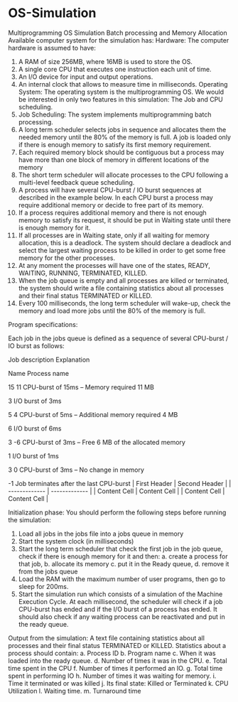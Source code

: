 # OS-Simulation
Multiprogramming OS Simulation Batch processing and Memory Allocation
Available computer system for the simulation has:
Hardware:
The computer hardware is assumed to have:
1. A RAM of size 256MB, where 16MB is used to store the OS.
2. A single core CPU that executes one instruction each unit of time.
3. An I/O device for input and output operations.
4. An internal clock that allows to measure time in milliseconds.
Operating System:
The operating system is the multiprogramming OS. We would be interested in only two
features in this simulation: The Job and CPU scheduling.
1. Job Scheduling: The system implements multiprogramming batch processing.
2. A long term scheduler selects jobs in sequence and allocates them the needed
memory until the 80% of the memory is full. A job is loaded only if there is enough
memory to satisfy its first memory requirement.
3. Each required memory block should be contiguous but a process may have more than
one block of memory in different locations of the memory
4. The short term scheduler will allocate processes to the CPU following a multi-level
feedback queue scheduling.
5. A process will have several CPU-burst / IO burst sequences at described in the
example below. In each CPU burst a process may require additional memory or
decide to free part of its memory.
6. If a process requires additional memory and there is not enough memory to satisfy its
request, it should be put in Waiting state until there is enough memory for it.
7. If all processes are in Waiting state, only if all waiting for memory allocation, this is a
deadlock. The system should declare a deadlock and select the largest waiting process
to be killed in order to get some free memory for the other processes.
8. At any moment the processes will have one of the states, READY, WAITING,
RUNNING, TERMINATED, KILLED.
9. When the job queue is empty and all processes are killed or terminated, the system
should write a file containing statistics about all processes and their final status
TERMINATED or KILLED.
10. Every 100 milliseconds, the long term scheduler will wake-up, check the memory and
load more jobs until the 80% of the memory is full.

Program specifications:

Each job in the jobs queue is defined as a sequence of several CPU-burst / IO burst as follows:

Job description Explanation

Name                    Process name

15 11       CPU-burst of 15ms – Memory required 11 MB

3           I/O burst of 3ms

5 4         CPU-burst of 5ms – Additional memory required 4 MB

6           I/O burst of 6ms

3 -6        CPU-burst of 3ms – Free 6 MB of the allocated memory

1           I/O burst of 1ms

3 0         CPU-burst of 3ms – No change in memory

-1          Job terminates after the last CPU-burst
| First Header  | Second Header |
| ------------- | ------------- |
| Content Cell  | Content Cell  |
| Content Cell  | Content Cell  |

Initialization phase:
You should perform the following steps before running the simulation:
1. Load all jobs in the jobs file into a jobs queue in memory
2. Start the system clock (in milliseconds)
3. Start the long term scheduler that check the first job in the job queue, check if there is
enough memory for it and then:
a. create a process for that job,
b. allocate its memory
c. put it in the Ready queue,
d. remove it from the jobs queue
4. Load the RAM with the maximum number of user programs, then go to sleep for
200ms.
5. Start the simulation run which consists of a simulation of the Machine Execution
Cycle. At each millisecond, the scheduler will check if a job CPU-burst has ended 
and if the I/O burst of a process has ended. It should also check if any waiting process
can be reactivated and put in the ready queue.

Output from the simulation:
A text file containing statistics about all processes and their final status TERMINATED
or KILLED. Statistics about a process should contain:
a. Process ID
b. Program name
c. When it was loaded into the ready queue.
d. Number of times it was in the CPU.
e. Total time spent in the CPU
f. Number of times it performed an IO.
g. Total time spent in performing IO
h. Number of times it was waiting for memory.
i. Time it terminated or was killed
j. Its final state: Killed or Terminated
k. CPU Utilization
l. Waiting time.
m. Turnaround time
